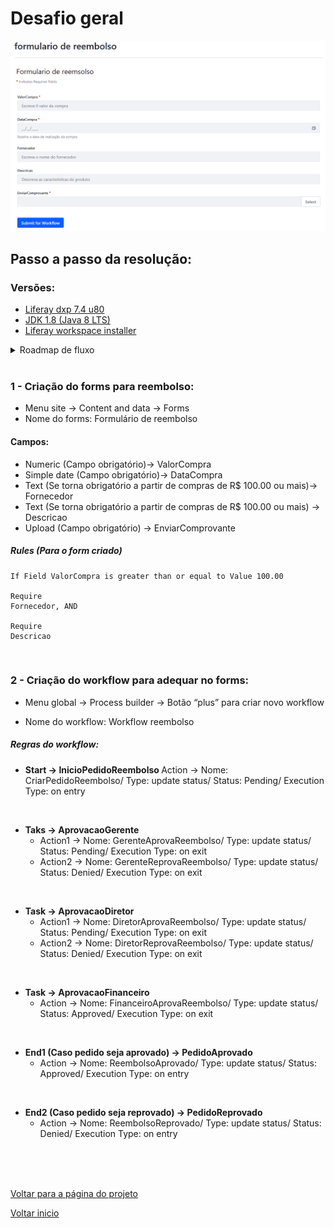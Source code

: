 # Desafio geral
<img src="/Conteudo_rockets/Desafio1/1/arq/forms.png" alt="Forms de reembolso" width="1000">

<br>

## Passo a passo da resolução:

### Versões:
- [Liferay dxp 7.4 u80](https://www.liferay.com/pt/free-trial)
- [JDK 1.8 (Java 8 LTS)](https://www.azul.com/core-post-download/?endpoint=zulu&uuid=54ab6927-1f22-4612-beab-49617246ffd3)
- [Liferay workspace installer](https://github.com/liferay/liferay-ide/releases/download/3.9.7-ga8/LiferayWorkspace-202207131011-windows-installer.exe)

<details>
  <summary>Roadmap de fluxo </summary>
  <img src="/Conteudo_rockets/Desafio1/1/arq/Roadmap desafio.jpg" alt="Diagrama de fluxo" width="900">
</details>

<br> 


### 1 - Criação do forms para reembolso:
- Menu site → Content and data → Forms
- Nome do forms: Formulário de reembolso

#### Campos:

- Numeric (Campo obrigatório)→ ValorCompra
- Simple date (Campo obrigatório)→ DataCompra
- Text (Se torna obrigatório a partir de compras de R$ 100.00 ou mais)→ Fornecedor
- Text (Se torna obrigatório a partir de compras de R$ 100.00 ou mais) → Descricao
- Upload (Campo obrigatório) → EnviarComprovante

##### Rules (Para o form criado)

```text
If Field ValorCompra is greater than or equal to Value 100.00

Require
Fornecedor, AND

Require
Descricao
```
<br>

### 2 - Criação do workflow para adequar no forms:

- Menu global → Process builder → Botão “plus” para criar novo workflow

- Nome do workflow: Workflow reembolso

##### Regras do workflow:
- <b> Start → InicioPedidoReembolso </b>
Action → Nome: CriarPedidoReembolso/ Type: update status/ Status: Pending/ Execution Type: on entry

<br>

- <b> Taks → AprovacaoGerente </b>
  - Action1 → Nome: GerenteAprovaReembolso/ Type: update status/ Status: Pending/ Execution Type: on exit
  - Action2 → Nome: GerenteReprovaReembolso/ Type: update status/ Status: Denied/ Execution Type: on exit

<br>

- <b> Task → AprovacaoDiretor </b>
  - Action1 → Nome: DiretorAprovaReembolso/ Type: update status/ Status: Pending/ Execution Type: on exit
  - Action2 → Nome: DiretorReprovaReembolso/ Type: update status/ Status: Denied/ Execution Type: on exit

<br>

- <b> Task → AprovacaoFinanceiro </b>
  - Action → Nome: FinanceiroAprovaReembolso/ Type: update status/ Status: Approved/ Execution Type: on exit
  
<br>

- <b> End1 (Caso pedido seja aprovado) → PedidoAprovado </b>
  - Action → Nome: ReembolsoAprovado/ Type: update status/ Status: Approved/ Execution Type: on entry

<br>

- <b> End2 (Caso pedido seja reprovado) → PedidoReprovado </b>
  - Action → Nome: ReembolsoReprovado/ Type: update status/ Status: Denied/ Execution Type: on entry

<br>
<br>
<br>

[Voltar para a página do projeto](/Conteudo_rockets/Desafio1/Desafio1.md) <br>

[Voltar inicio](/README.md)